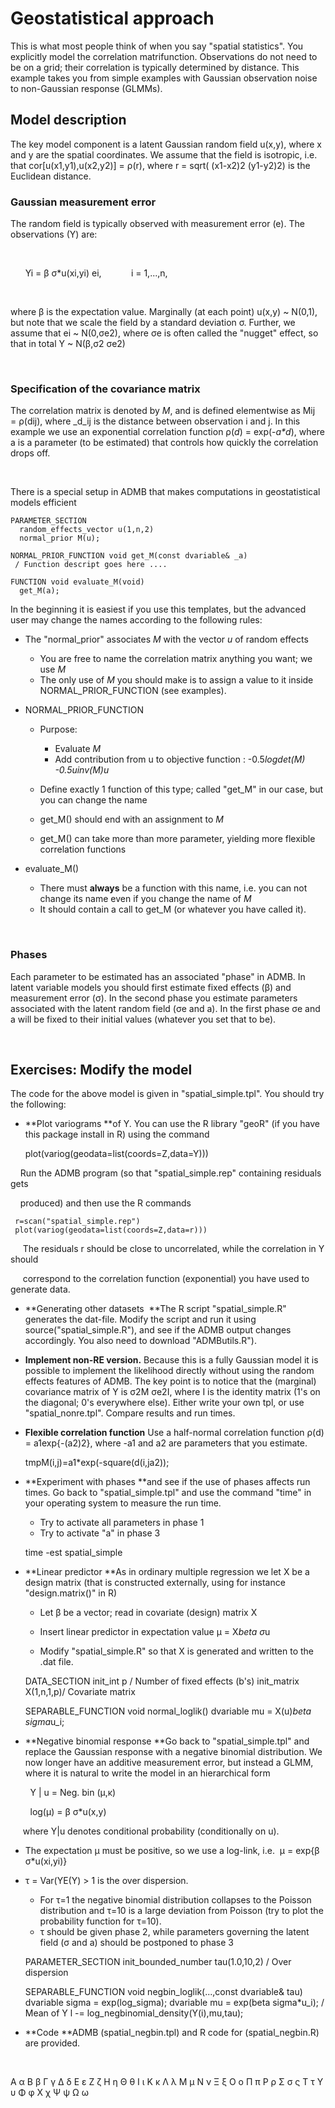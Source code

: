 #  Geostatistical approach

This is what most people think of when you say "spatial statistics". You explicitly model the correlation matrifunction. Observations do not need to be on a grid; their correlation is typically determined by distance. This example takes you from simple examples with Gaussian observation noise to non-Gaussian response (GLMMs).

## Model description

The key model component is a latent Gaussian random field u(x,y), where x and y are the spatial coordinates. We assume that the field is isotropic, i.e. that cor[u(x1,y1),u(x2,y2)] = ρ(r), where r = sqrt( (x1-x2)2 (y1-y2)2) is the Euclidean distance.

###   

### Gaussian measurement error  

The random field is typically observed with measurement error (e). The observations (Y) are:

 

      Yi = β σ*u(xi,yi) ei,            i = 1,...,n,

 

where β is the expectation value. Marginally (at each point) u(x,y) ~ N(0,1), but note that we scale the field by a standard deviation σ. Further, we assume that ei ~ N(0,σe2), where σe is often called the "nugget" effect, so that in total Y ~ N(β,σ2 σe2)

 

### Specification of the covariance matrix  

The correlation matrix is denoted by _M_, and is defined elementwise as Mij = ρ(dij), where _d_ij is the distance between observation i and j. In this example we use an exponential correlation function ρ(_d_) = exp(-_a*d_), where a is a parameter (to be estimated) that controls how quickly the correlation drops off.

 

There is a special setup in ADMB that makes computations in geostatistical models efficient

    PARAMETER_SECTION
      random_effects_vector u(1,n,2)
      normal_prior M(u);

    NORMAL_PRIOR_FUNCTION void get_M(const dvariable& _a)
     / Function descript goes here ....

    FUNCTION void evaluate_M(void)
      get_M(a);

In the beginning it is easiest if you use this templates, but the advanced user may change the names according to the following rules:

* The "normal_prior" associates _M_ with the vector _u_ of random effects

    * You are free to name the correlation matrix anything you want; we use _M_
    * The only use of _M_ you should make is to assign a value to it inside NORMAL_PRIOR_FUNCTION (see examples).  
* NORMAL_PRIOR_FUNCTION
    * Purpose:   

        * Evaluate _M_
        * Add contribution from u to objective function : -0.5*logdet(_M_) -0.5*_u_*inv(_M_)*_u_  

    * Define exactly 1 function of this type; called "get_M" in our case, but you can change the name
    * get_M() should end with an assignment to _M_
    * get_M() can take more than more parameter, yielding more flexible correlation functions  
* evaluate_M()
    * There must **always** be a function with this name, i.e. you can not change its name even if you change the name of _M_
    * It should contain a call to get_M (or whatever you have called it).

 

### Phases

Each parameter to be estimated has an associated "phase" in ADMB. In latent variable models you should first estimate fixed effects (β) and measurement error (σ). In the second phase you estimate parameters associated with the latent random field (σe and a). In the first phase σe and a will be fixed to their initial values (whatever you set that to be).

 

## Exercises: Modify the model  

The code for the above model is given in "spatial_simple.tpl". You should try the following:

* **Plot variograms **of Y. You can use the R library "geoR" (if you have this package install in R) using the command  

     plot(variog(geodata=list(coords=Z,data=Y)))

    Run the ADMB program (so that "spatial_simple.rep" containing residuals gets

    produced) and then use the R commands

     r=scan("spatial_simple.rep")
     plot(variog(geodata=list(coords=Z,data=r)))

     The residuals r should be close to uncorrelated, while the correlation in Y should

     correspond to the correlation function (exponential) you have used to generate data.

* **Generating other datasets  **The R script "spatial_simple.R" generates the dat-file. Modify the script and run it using source("spatial_simple.R"), and see if the ADMB output changes accordingly. You also need to download "ADMButils.R").  
* **Implement non-RE version.** Because this is a fully Gaussian model it is possible to implement the likelihood directly without using the random effects features of ADMB. The key point is to notice that the (marginal) covariance matrix of Y is σ2M σe2I, where I is the identity matrix (1's on the diagonal; 0's everywhere else). Either write your own tpl, or use "spatial_nonre.tpl". Compare results and run times.  
* **Flexible correlation function** Use a half-normal correlation function ρ(d) = a1exp{-(a2)2}, where -a1 and a2 are parameters that you estimate.

     tmpM(i,j)=a1*exp(-square(d(i,ja2));

* **Experiment with phases **and see if the use of phases affects run times. Go back to "spatial_simple.tpl" and use the command "time" in your operating system to measure the run time.
    * Try to activate all parameters in phase 1
    * Try to activate "a" in phase 3

     time -est spatial_simple

* **Linear predictor **As in ordinary multiple regression we let X be a design matrix (that is constructed externally, using for instance "design.matrix()" in R)  

    * Let β be a vector; read in covariate (design) matrix X  

    * Insert linear predictor in expectation value μ = X*beta σ*u
    * Modify "spatial_simple.R" so that X is generated and written to the .dat file.

    DATA_SECTION
      init_int p		/ Number of fixed effects (b's)
      init_matrix X(1,n,1,p)/ Covariate matrix

    SEPARABLE_FUNCTION void normal_loglik()
        dvariable mu = X(u)*beta   sigma*u_i;

* **Negative binomial response **Go back to "spatial_simple.tpl" and replace the Gaussian response with a negative binomial distribution. We now longer have an additive measurement error, but instead a GLMM, where it is natural to write the model in an hierarchical form

        Y | u = Neg. bin (μ,κ)

        log(μ) = β σ*u(x,y)

     where Y|u denotes conditional probability (conditionally on u).

* The expectation μ must be positive, so we use a log-link, i.e.  μ = exp{β σ*u(xi,yi)}
* τ = Var(YE(Y) > 1 is the over dispersion.   

    * For τ=1 the negative binomial distribution collapses to the Poisson distribution and τ=10 is a large deviation from Poisson (try to plot the probability function for τ=10).
    * τ should be given phase 2, while parameters governing the latent field (σ and a) should be postponed to phase 3  

    PARAMETER_SECTION
      init_bounded_number tau(1.0,10,2)            / Over dispersion

    SEPARABLE_FUNCTION void negbin_loglik(...,const dvariable& tau)
        dvariable sigma = exp(log_sigma);
        dvariable mu = exp(beta   sigma*u_i);      / Mean of Y
        l -= log_negbinomial_density(Y(i),mu,tau);

* **Code **ADMB (spatial_negbin.tpl) and R code for (spatial_negbin.R) are provided.  

 

  

Α α Β β Γ γ Δ δ Ε ε Ζ ζ Η η Θ θ Ι ι Κ κ Λ λ Μ μ Ν ν Ξ ξ Ο ο Π π Ρ ρ Σ σ ς Τ τ Υ υ Φ φ Χ χ Ψ ψ Ω ω